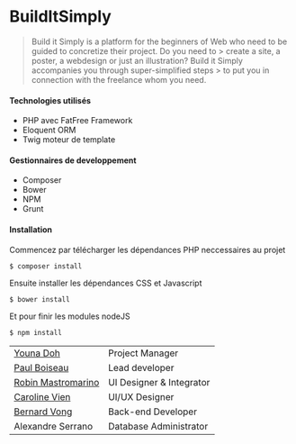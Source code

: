 # BuildItSimply

> Build it Simply is a platform for the beginners of Web who need to be guided to concretize their project. Do you need to > create a site, a poster, a webdesign or just an illustration? Build it Simply accompanies you through super-simplified steps > to put you in connection with the freelance whom you need.

<h4>Technologies utilisés</h4>
<ul>
  <li>PHP avec FatFree Framework</li>
  <li>Eloquent ORM</li>
  <li>Twig moteur de template</li>
</ul>

<h4>Gestionnaires de developpement</h4>
<ul>
  <li>Composer</li>
  <li>Bower</li>
  <li>NPM</li>
  <li>Grunt</li>
</ul>

<h4>Installation</h4>
<p>Commencez par télécharger les dépendances PHP neccessaires au projet</p>
<code>$ composer install</code>

<p>Ensuite installer les dépendances CSS et Javascript</p>
<code>$ bower install</code>

<p>Et pour finir les modules nodeJS</p>
<code>$ npm install</code>

<table>
  <tr>
    <td><a href="https://www.linkedin.com/profile/view?id=314884402" target="_blank">Youna Doh</a></td>
    <td>Project Manager</td>
  </tr>
  <tr>
    <td><a href="https://www.linkedin.com/profile/view?id=264442596" target="_blank">Paul Boiseau</a></td>
    <td>Lead developer</td>
  </tr> 
  <tr>
    <td><a href="https://www.linkedin.com/profile/view?id=248513272" target="_blank">Robin Mastromarino</a></td>
    <td>UI Designer & Integrator</td>
  </tr> 
  <tr>
    <td><a href="https://www.linkedin.com/profile/view?id=386364950" target="_blank">Caroline Vien</a></td>
    <td>UI/UX Designer</td>
  </tr> 
  <tr>
    <td><a href="https://www.linkedin.com/profile/view?id=327161241" target="_blank">Bernard Vong</a></td>
    <td>Back-end Developer</td>
  </tr> 
  <tr>
    <td>Alexandre Serrano</td>
    <td>Database Administrator</td>
  </tr> 

</table>
